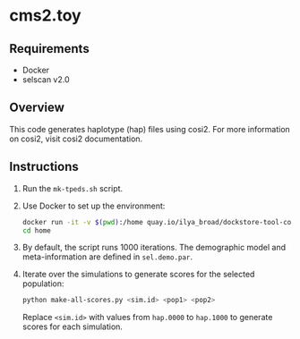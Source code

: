 # cms2.toy

## Requirements
- Docker
- selscan v2.0

## Overview
This code generates haplotype (hap) files using cosi2. For more information on cosi2, visit cosi2 documentation.

## Instructions

1. Run the `mk-tpeds.sh` script.

2. Use Docker to set up the environment:
    ```sh
    docker run -it -v $(pwd):/home quay.io/ilya_broad/dockstore-tool-cosi2 /bin/bash
    cd home
    ```

3. By default, the script runs 1000 iterations. The demographic model and meta-information are defined in `sel.demo.par`.

4. Iterate over the simulations to generate scores for the selected population:
    ```sh
    python make-all-scores.py <sim.id> <pop1> <pop2>
    ```
    Replace `<sim.id>` with values from `hap.0000` to `hap.1000` to generate scores for each simulation.
